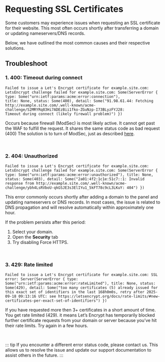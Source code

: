 # Requesting SSL Certificates

Some customers may experience issues when requesting an SSL certificate for their website. This most often occurs shortly after transferring a domain or updating nameservers/DNS records.

Below, we have outlined the most common causes and their respective solutions.


## Troubleshoot


### 1. 400: Timeout during connect
```
Failed to issue a Let's Encrypt certificate for example.site.com: LetsEncrypt challenge failed for example.site.com: Some(ServerError { type: Some("urn:ietf:params:acme:error:connection"),
title: None, status: Some(400), detail: Some("91.98.61.44: Fetching http://example.site.com/.well-known/acme-challenge/S2MRYRq83Hi7ADEzBii1fko-ZGuNzp-I73BLyzFYJ28:
Timeout during connect (likely firewall problem)") })
```

Occurs because firewall (ModSec) is most likely active. It cannot get past the WAF to fulfill the request. It shares the same status code as bad request (400)
The solution is to turn of ModSec, just as described [here](#hello).

<br>


### 2. 404: Unauthorized
```
Failed to issue a Let's Encrypt certificate for example.site.com: LetsEncrypt challenge failed for example.site.com: Some(ServerError { type: Some("urn:ietf:params:acme:error:unauthorized"), title: None, status: Some(403), detail: Some("2a01:4f2:1c1e:51c7::1: Invalid response from http://example.site.com/.well-known/acme-challenge/ybh4LsRVboU-qkGSJE3s3ElIYu1_5kFT78c9cL3LKuY: 404") })
```
This error commonly occurs shortly after adding a domain to the panel and updating nameservers or DNS records. In most cases, the issue is related to DNS propagation and will resolve automatically within approximately one hour.

If the problem persists after this period:

1. Select your domain.
2. Open the **Security** tab
3. Try disabling Force HTTPS.
	

<br>


### 3. 429: Rate limited
```
Failed to issue a Let's Encrypt certificate for example.site.com: SSL error: Server(ServerError { type: Some("urn:ietf:params:acme:error:rateLimited"), title: None, status: Some(429), detail: Some("too many certificates (5) already issued for this exact set of identifiers in the last 168h0m0s, retry after 2025-09-18 09:13:16 UTC: see https://letsencrypt.org/docs/rate-limits/#new-certificates-per-exact-set-of-identifiers") })
```

If you have requested more then 3+ certificates in a short amount of time. You get rate limited (429). it means Let’s Encrypt has temporarily blocked further certificate requests from your domain or server because you’ve hit their rate limits. Try again in a few hours.


<br>

::: tip
If you encounter a different error status code, please contact us. This allows us to resolve the issue and update our support documentation to assist others in the future.
:::

